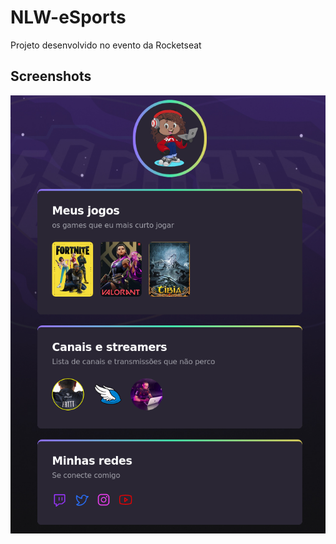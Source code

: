 # NLW-eSports

Projeto desenvolvido no evento  da Rocketseat

## Screenshots

![App Screenshot](./assets/print_tela.png)
